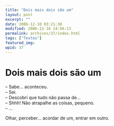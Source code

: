 ```yaml
---
title: "Dois mais dois são um"
layout: post
excerpt: ""
date: 2006-12-10 03:21:38
modified: 2006-12-18 14:56:13
permalink: archives/37/index.html
tags: ["Textos"]
featured_img: 
wpid: 37
---
```


# Dois mais dois são um

– Sabe… aconteceu.  
– Sei.  
– Descobri que tudo não passa de…  
– Shhh! Não atrapalhe as coisas, pequeno.  
– …

Olhar, perceber… acordar de um, entrar em outro.